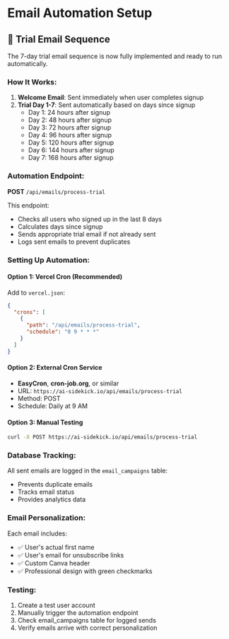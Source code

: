 # Email Automation Setup

## 📧 Trial Email Sequence

The 7-day trial email sequence is now fully implemented and ready to run automatically.

### How It Works:

1. **Welcome Email**: Sent immediately when user completes signup
2. **Trial Day 1-7**: Sent automatically based on days since signup
   - Day 1: 24 hours after signup
   - Day 2: 48 hours after signup  
   - Day 3: 72 hours after signup
   - Day 4: 96 hours after signup
   - Day 5: 120 hours after signup
   - Day 6: 144 hours after signup
   - Day 7: 168 hours after signup

### Automation Endpoint:

**POST** `/api/emails/process-trial`

This endpoint:
- Checks all users who signed up in the last 8 days
- Calculates days since signup
- Sends appropriate trial email if not already sent
- Logs sent emails to prevent duplicates

### Setting Up Automation:

#### Option 1: Vercel Cron (Recommended)
Add to `vercel.json`:
```json
{
  "crons": [
    {
      "path": "/api/emails/process-trial",
      "schedule": "0 9 * * *"
    }
  ]
}
```

#### Option 2: External Cron Service
- **EasyCron**, **cron-job.org**, or similar
- URL: `https://ai-sidekick.io/api/emails/process-trial`
- Method: POST
- Schedule: Daily at 9 AM

#### Option 3: Manual Testing
```bash
curl -X POST https://ai-sidekick.io/api/emails/process-trial
```

### Database Tracking:

All sent emails are logged in the `email_campaigns` table:
- Prevents duplicate emails
- Tracks email status
- Provides analytics data

### Email Personalization:

Each email includes:
- ✅ User's actual first name
- ✅ User's email for unsubscribe links
- ✅ Custom Canva header
- ✅ Professional design with green checkmarks

### Testing:

1. Create a test user account
2. Manually trigger the automation endpoint
3. Check email_campaigns table for logged sends
4. Verify emails arrive with correct personalization